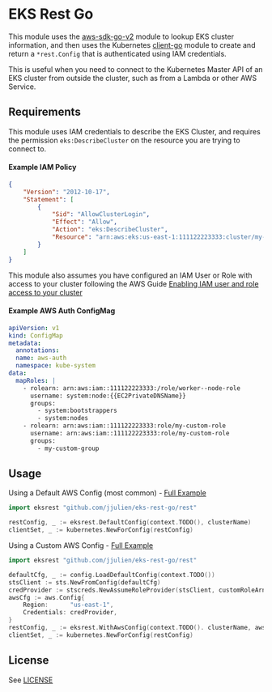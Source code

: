 # EKS Rest Go
This module uses the [aws-sdk-go-v2](https://github.com/aws/aws-sdk-go-v2) module to lookup EKS cluster information,
and then uses the Kubernetes [client-go](https://github.com/kubernetes/client-go) module to create and return
a `*rest.Config` that is authenticated using IAM credentials.

This is useful when you need to connect to the Kubernetes Master API of an EKS cluster from outside the
cluster, such as from a Lambda or other AWS Service.

## Requirements
This module uses IAM credentials to describe the EKS Cluster, and requires the permission `eks:DescribeCluster` on
the resource you are trying to connect to.

#### Example IAM Policy
```json
{
    "Version": "2012-10-17",
    "Statement": [
        {
            "Sid": "AllowClusterLogin",
            "Effect": "Allow",
            "Action": "eks:DescribeCluster",
            "Resource": "arn:aws:eks:us-east-1:111122223333:cluster/my-cluster-name"
        }
    ]
}
```

This module also assumes you have configured an IAM User or Role with access to your cluster following the
AWS Guide [Enabling IAM user and role access to your cluster](https://docs.aws.amazon.com/eks/latest/userguide/add-user-role.html)

#### Example AWS Auth ConfigMag
```yaml
apiVersion: v1
kind: ConfigMap
metadata:
  annotations:
  name: aws-auth
  namespace: kube-system
data:
  mapRoles: |
    - rolearn: arn:aws:iam::111122223333:/role/worker--node-role
      username: system:node:{{EC2PrivateDNSName}}
      groups:
        - system:bootstrappers
        - system:nodes
    - rolearn: arn:aws:iam::111122223333:role/my-custom-role
      username: arn:aws:iam::111122223333:role/my-custom-role
      groups:
        - my-custom-group
```

## Usage
Using a Default AWS Config (most common) - [Full Example](examples/defaultConfig/defaultConfig.go)
```go
import eksrest "github.com/jjulien/eks-rest-go/rest"

restConfig, _ := eksrest.DefaultConfig(context.TODO(), clusterName)
clientSet, _ := kubernetes.NewForConfig(restConfig)
```

Using a Custom AWS Config - [Full Example](examples/customConfig/customConfig.go)
```go
import eksrest "github.com/jjulien/eks-rest-go/rest"

defaultCfg, _ := config.LoadDefaultConfig(context.TODO())
stsClient := sts.NewFromConfig(defaultCfg)
credProvider := stscreds.NewAssumeRoleProvider(stsClient, customRoleArn)
awsCfg := aws.Config{
	Region:      "us-east-1",
	Credentials: credProvider,
}
restConfig, _ := eksrest.WithAwsConfig(context.TODO(). clusterName, awsCfg)
clientSet, _ := kubernetes.NewForConfig(restConfig)
```

## License
See [LICENSE](LICENSE)
